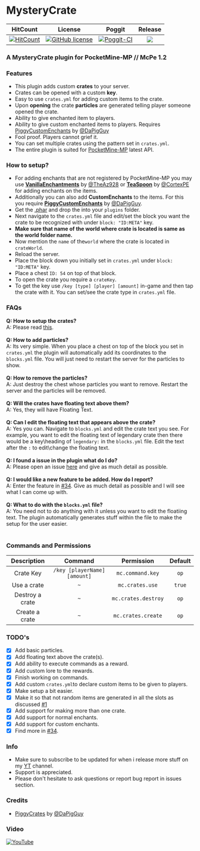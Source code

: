 # MysteryCrate

| HitCount | License | Poggit | Release |
|:--:|:--:|:--:|:--:|
|[![HitCount](http://hits.dwyl.io/JackMD/MysteryCrate.svg)](http://hits.dwyl.io/JackMD/MysteryCrate)|[![GitHub license](https://img.shields.io/github/license/JackMD/MysteryCrate.svg)](https://github.com/JackMD/MysteryCrate/blob/master/LICENSE)|[![Poggit-CI](https://poggit.pmmp.io/ci.shield/JackMD/MysteryCrate/MysteryCrate)](https://poggit.pmmp.io/ci/JackMD/MysteryCrate/MysteryCrate)|[![](https://poggit.pmmp.io/shield.state/MysteryCrate)](https://poggit.pmmp.io/p/MysteryCrate)|

### A MysteryCrate plugin for PocketMine-MP // McPe 1.2
### Features
 - This plugin adds custom **crates** to your server.
 - Crates can be opened with a custom **key**.
 - Easy to use `crates.yml` for adding custom items to the crate.
 - Upon **opening** the crate **particles** are generated telling player someone opened the crate.
 - Ability to give enchanted item to players.
 - Ability to give custom enchanted items to players. Requires [PiggyCustomEnchants](https://github.com/DaPigGuy/PiggyCustomEnchants) by [@DaPigGuy](https://github.com/DaPigGuy)
 - Fool proof. Players cannot grief it.
 - You can set multiple crates using the pattern set in `crates.yml`.
 - The entire plugin is suited for [PocketMine-MP](https://github.com/pmmp/PocketMine-MP) latest API.
### How to setup?
 - For adding enchants that are not registered by PocketMine-MP you may use **[VanillaEnchantments](https://github.com/TheAz928/VanillaEnchantments)** by [@TheAz928](https://github.com/TheAz928) or **[TeaSpoon](https://github.com/CortexPE/TeaSpoon)** by [@CortexPE](https://github.com/CortexPE) for adding enchants on the items.
 - Additionally you can also add **CustomEnchants** to the items. For this you require **[PiggyCustomEnchants](https://github.com/DaPigGuy/PiggyCustomEnchants)** by [@DaPigGuy](https://github.com/DaPigGuy).
 - Get the [.phar](https://poggit.pmmp.io/ci/JackMD/MysteryCrate/MysteryCrate) and drop the into your `plugins` folder.
 - Next navigate to the `crates.yml` file and edit/set the block you want the crate to be recognized with under `block: "ID:META"` key.
 - **Make sure that name of the world where crate is located is same as the world folder name.**
 - Now mention the `name` of the`world` where the crate is located in `crateWorld`.
 - Reload the server.
 - Place the block down you initially set in `crates.yml` under `block: "ID:META"` key.
 - Place a chest `ID: 54` on top of that block.
 - To open the crate you require a `crateKey`.
 - To get the key use `/key [type] [player] [amount]` in-game and then tap the crate with it. You can set/see the crate type in `crates.yml` file.
### FAQs
**Q: How to setup the crates?**<br />
A: Please read [this](https://github.com/JackMD/MysteryCrate#how-to-setup).<br /><br />
**Q: How to add particles?**<br />
A: Its very simple. When you place a chest on top of the block you set in `crates.yml` the plugin will automatically add its coordinates to the `blocks.yml` file. You will just need to restart the server for the particles to show.<br /><br />
**Q: How to remove the particles?**<br />
A: Just destroy the chest whose particles you want to remove. Restart the server and the particles will be removed.<br /><br />
**Q: Will the crates have floating text above them?**<br />
A: Yes, they will have Floating Text. <br /><br />
**Q: Can I edit the floating text that appears above the crate?**<br />
A: Yes you can. Navigate to `blocks.yml` and edit the crate text you see. For example, you want to edit the floating text of legendary crate then there would be a key\heading of `legendary:` in the `blocks.yml` file. Edit the text after the `:` to edit\change the floating text.<br /><br />
**Q: I found a issue in the plugin what do I do?**<br />
A: Please open an issue [here](https://github.com/JackMD/MysteryCrate/issues) and give as much detail as possible.<br /><br />
**Q: I would like a new feature to be added. How do I report?**<br />
A: Enter the feature in [#34](https://github.com/JackMD/MysteryCrate/issues/34). Give as much detail as possible and I will see what I can come up with.<br /><br />
**Q: What to do with the `blocks.yml` file?**<br />
A: You need not to do anything with it unless you want to edit the floatiing text. The plugin automatically generates stuff within the file to make the setup for the user easier.<br /><br />
### Commands and Permissions
|Description|Command|Permission|Default|
|:--:|:--:|:--:|:--:|
|Crate Key|`/key [playerName] [amount]`|`mc.command.key`|`op`|
|Use a crate|`~`|`mc.crates.use`|`true`|
|Destroy a crate|`~`|`mc.crates.destroy`|`op`|
|Create a crate|`~`|`mc.crates.create`|`op`|
### TODO's
 - [X] Add basic particles.
 - [X] Add floating text above the crate(s).
 - [X] Add ability to execute commands as a reward.
 - [X] Add custom lore to the rewards.
 - [X] Finish working on commands.
 - [X] Add custom `crates.yml`to declare custom items to be given to players.
 - [X] Make setup a bit easier.
 - [X] Make it so that not random items are generated in all the slots as discussed [#1](https://github.com/JackMD/MysteryCrate/issues/1)
 - [X] Add support for making more than one crate.
 - [X] Add support for normal enchants.
 - [X] Add support for custom enchants.
 - [X] Find more in [#34](https://github.com/JackMD/MysteryCrate/issues/34).
### Info
  - Make sure to subscribe to be updated for when i release more stuff on my [YT](https://youtu.be/x_mc-ocrdDU) channel.
  - Support is appreciated.
  - Please don't hesitate to ask questions or report bug report in issues section.
### Credits
  - [PiggyCrates](https://github.com/DaPigGuy/PiggyCrates) by [@DaPigGuy](https://github.com/DaPigGuy)
### Video
[![YouTube](https://img.youtube.com/vi/x_mc-ocrdDU/0.jpg)](https://youtu.be/x_mc-ocrdDU)
